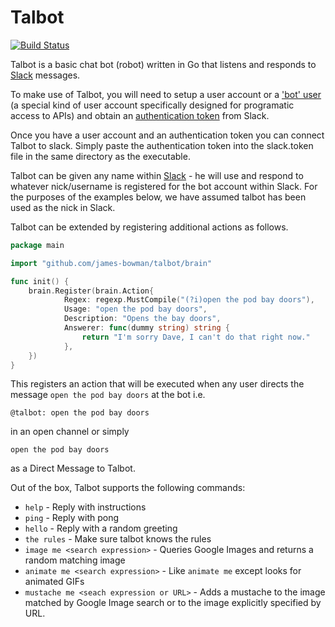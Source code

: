 # Talbot

[![Build Status](https://travis-ci.org/james-bowman/talbot.svg?branch=master)](https://travis-ci.org/james-bowman/talbot)

Talbot is a basic chat bot (robot) written in Go that listens and responds to [Slack](https://slack.com) messages.

To make use of Talbot, you will need to setup a user account or a ['bot' user](https://api.slack.com/bot-users) (a special kind of user account specifically designed for programatic access to APIs) and obtain an [authentication token](https://api.slack.com/web#basics) from Slack.

Once you have a user account and an authentication token you can connect Talbot to slack.  Simply paste the authentication token into the slack.token file in the same directory as the executable.

Talbot can be given any name within [Slack](https://slack.com) - he will use and respond to whatever nick/username is registered for the bot account within Slack.  For the purposes of the examples below, we have assumed talbot has been used as the nick in Slack.

Talbot can be extended by registering additional actions as follows.

``` go
package main

import "github.com/james-bowman/talbot/brain"

func init() {
	brain.Register(brain.Action{
    		Regex: regexp.MustCompile("(?i)open the pod bay doors"),
	    	Usage: "open the pod bay doors",
			Description: "Opens the bay doors", 
    		Answerer: func(dummy string) string {
    			return "I'm sorry Dave, I can't do that right now."
			},
	})
}
```

This registers an action that will be executed when any user directs the message `open the pod bay doors` at the bot i.e.

    @talbot: open the pod bay doors

in an open channel or simply

    open the pod bay doors

as a Direct Message to Talbot.

Out of the box, Talbot supports the following commands:

- `help` - Reply with instructions
- `ping` - Reply with pong
- `hello` - Reply with a random greeting
- `the rules` - Make sure talbot knows the rules
- `image me <search expression>` - Queries Google Images and returns a random matching image
- `animate me <search expression>` - Like `animate me` except looks for animated GIFs
- `mustache me <seach expression or URL>` - Adds a mustache to the image matched by Google Image search or to the image explicitly specified by URL.

